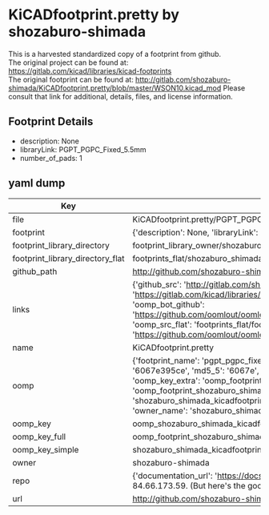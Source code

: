 # KiCADfootprint.pretty by shozaburo-shimada  
This is a harvested standardized copy of a footprint from github.  
The original project can be found at:  
https://gitlab.com/kicad/libraries/kicad-footprints  
The original footprint can be found at:
http://gitlab.com/shozaburo-shimada/KiCADfootprint.pretty/blob/master/WSON10.kicad_mod
Please consult that link for additional, details, files, and license information.  
## Footprint Details
* description: None  
* libraryLink: PGPT_PGPC_Fixed_5.5mm  
* number_of_pads: 1  
## yaml dump  
| Key | Value |  
| --- | --- |  
| file | KiCADfootprint.pretty/PGPT_PGPC_Fixed_5.5mm.kicad_mod |  
| footprint | {'description': None, 'libraryLink': 'PGPT_PGPC_Fixed_5.5mm', 'number_of_pads': 1} |  
| footprint_library_directory | footprint_library_owner/shozaburo-shimada_KiCADfootprint.pretty |  
| footprint_library_directory_flat | footprints_flat/shozaburo_shimada_kicadfootprint_pgpt_pgpc_fixed_5_5mm/working |  
| github_path | http://github.com/shozaburo-shimada/KiCADfootprint.pretty/blob/master/PGPT_PGPC_Fixed_5.5mm.kicad_mod |  
| links | {'github_src': 'http://gitlab.com/shozaburo-shimada/KiCADfootprint.pretty/blob/master/WSON10.kicad_mod', 'github_src_repo': 'https://gitlab.com/kicad/libraries/kicad-footprints', 'oomp_bot': 'footprints/shozaburo_shimada_kicadfootprint_pgpt_pgpc_fixed_5_5mm/working', 'oomp_bot_github': 'https://github.com/oomlout/oomlout_oomp_footprint_bot/tree/main/footprints/shozaburo_shimada_kicadfootprint_pgpt_pgpc_fixed_5_5mm/working', 'oomp_src_flat': 'footprints_flat/footprints_flat/shozaburo_shimada_kicadfootprint_pgpt_pgpc_fixed_5_5mm/working', 'oomp_src_flat_github': 'https://github.com/oomlout/oomlout_oomp_footprint_src/tree/main/footprints_flat/shozaburo_shimada_kicadfootprint_pgpt_pgpc_fixed_5_5mm/working'} |  
| name | KiCADfootprint.pretty |  
| oomp | {'footprint_name': 'pgpt_pgpc_fixed_5_5mm', 'library_name': 'kicadfootprint', 'md5': '6067e395ce5552d7e515b7584dcb3bec', 'md5_10': '6067e395ce', 'md5_5': '6067e', 'md5_6': '6067e3', 'oomp_key': 'oomp_shozaburo_shimada_kicadfootprint_pgpt_pgpc_fixed_5_5mm', 'oomp_key_extra': 'oomp_footprint_shozaburo_shimada_kicadfootprint_pgpt_pgpc_fixed_5_5mm', 'oomp_key_full': 'oomp_footprint_shozaburo_shimada_kicadfootprint_pgpt_pgpc_fixed_5_5mm_6067e3', 'oomp_key_simple': 'shozaburo_shimada_kicadfootprint_pgpt_pgpc_fixed_5_5mm', 'original_filename': 'KiCADfootprint.pretty/PGPT_PGPC_Fixed_5.5mm.kicad_mod', 'owner_name': 'shozaburo_shimada'} |  
| oomp_key | oomp_shozaburo_shimada_kicadfootprint_pgpt_pgpc_fixed_5_5mm |  
| oomp_key_full | oomp_footprint_shozaburo_shimada_kicadfootprint_pgpt_pgpc_fixed_5_5mm |  
| oomp_key_simple | shozaburo_shimada_kicadfootprint_pgpt_pgpc_fixed_5_5mm |  
| owner | shozaburo-shimada |  
| repo | {'documentation_url': 'https://docs.github.com/rest/overview/resources-in-the-rest-api#rate-limiting', 'message': "API rate limit exceeded for 84.66.173.59. (But here's the good news: Authenticated requests get a higher rate limit. Check out the documentation for more details.)"} |  
| url | http://github.com/shozaburo-shimada/KiCADfootprint.pretty |  

